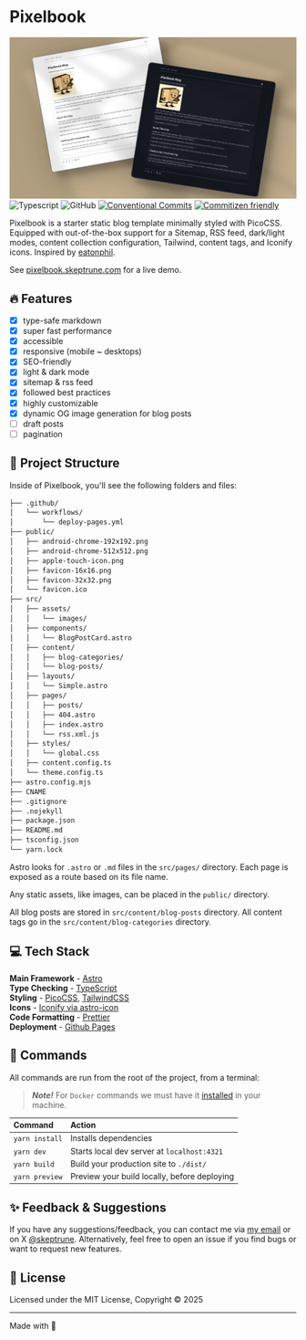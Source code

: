# Pixelbook

![Pixelbook](public/pixelbook.webp) ![Typescript](https://img.shields.io/badge/TypeScript-007ACC?style=for-the-badge&logo=typescript&logoColor=white) ![GitHub](https://img.shields.io/github/license/satnaing/astro-paper?color=%232F3741&style=for-the-badge) [![Conventional Commits](https://img.shields.io/badge/Conventional%20Commits-1.0.0-%23FE5196?logo=conventionalcommits&logoColor=white&style=for-the-badge)](https://conventionalcommits.org) [![Commitizen friendly](https://img.shields.io/badge/commitizen-friendly-brightgreen.svg?style=for-the-badge)](http://commitizen.github.io/cz-cli/)

Pixelbook is a starter static blog template minimally styled with PicoCSS. Equipped with out-of-the-box support for a Sitemap, RSS feed, dark/light modes, content collection configuration, Tailwind, content tags, and Iconify icons. Inspired by [eatonphil](https://eatonphil.com/).

See [pixelbook.skeptrune.com](https://pixelbook.skeptrune.com/) for a live demo.

## 🔥 Features

- [x] type-safe markdown
- [x] super fast performance
- [x] accessible
- [x] responsive (mobile ~ desktops)
- [x] SEO-friendly
- [x] light & dark mode
- [x] sitemap & rss feed
- [x] followed best practices
- [x] highly customizable
- [x] dynamic OG image generation for blog posts
- [ ] draft posts
- [ ] pagination

## 🚀 Project Structure

Inside of Pixelbook, you'll see the following folders and files:

```bash
├── .github/
│   └── workflows/
│       └── deploy-pages.yml
├── public/
│   ├── android-chrome-192x192.png
│   ├── android-chrome-512x512.png
│   ├── apple-touch-icon.png
│   ├── favicon-16x16.png
│   ├── favicon-32x32.png
│   └── favicon.ico
├── src/
│   ├── assets/
│   │   └── images/
│   ├── components/
│   │   └── BlogPostCard.astro
│   ├── content/
│   │   ├── blog-categories/
│   │   └── blog-posts/
│   ├── layouts/
│   │   └── Simple.astro
│   ├── pages/
│   │   ├── posts/
│   │   ├── 404.astro
│   │   ├── index.astro
│   │   └── rss.xml.js
│   ├── styles/
│   │   └── global.css
│   ├── content.config.ts
│   └── theme.config.ts
├── astro.config.mjs
├── CNAME
├── .gitignore
├── .nojekyll
├── package.json
├── README.md
├── tsconfig.json
└── yarn.lock
```

Astro looks for `.astro` or `.md` files in the `src/pages/` directory. Each page is exposed as a route based on its file name.

Any static assets, like images, can be placed in the `public/` directory.

All blog posts are stored in `src/content/blog-posts` directory. All content tags go in the `src/content/blog-categories` directory.

## 💻 Tech Stack

**Main Framework** - [Astro](https://astro.build/)<br>
**Type Checking** - [TypeScript](https://www.typescriptlang.org/)<br>
**Styling** - [PicoCSS](https://picocss.com/), [TailwindCSS](https://tailwindcss.com/)<br>
**Icons** - [Iconify via astro-icon](https://github.com/natemoo-re/astro-icon)<br>
**Code Formatting** - [Prettier](https://prettier.io/)<br>
**Deployment** - [Github Pages](https://pages.github.com/)

## 🧞 Commands

All commands are run from the root of the project, from a terminal:

> **_Note!_** For `Docker` commands we must have it [installed](https://docs.docker.com/engine/install/) in your machine.

Command        | Action
:------------- | :-------------------------------------------
`yarn install` | Installs dependencies
`yarn dev`     | Starts local dev server at `localhost:4321`
`yarn build`   | Build your production site to `./dist/`
`yarn preview` | Preview your build locally, before deploying

## ✨ Feedback & Suggestions

If you have any suggestions/feedback, you can contact me via [my email](mailto:me@skeptrune.io) or on X [@skeptrune](https://x.com/skeptrune). Alternatively, feel free to open an issue if you find bugs or want to request new features.

## 📜 License

Licensed under the MIT License, Copyright © 2025

--------------------------------------------------------------------------------

Made with 🤍
